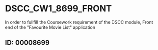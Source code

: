 # DSCC_CW1_8699_FRONT
In order to fullfill the Coursework requirement of the DSCC module, Front end of the "Favourite Movie List" application
## ID: 00008699
